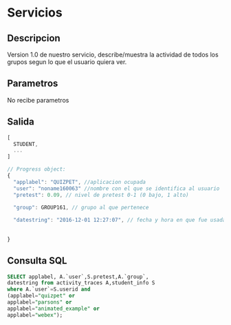 <h1>Servicios  </h1>



<h2>Descripcion </h2>

Version 1.0 de nuestro servicio, describe/muestra la actividad de todos los grupos segun lo que el usuario quiera ver.

<h2>Parametros</h2>

No recibe parametros

<h2>Salida</h2>

```javascript
[
  STUDENT,
  ...
]

// Progress object:
{
  "applabel": "QUIZPET", //aplicacion ocupada
  "user": "noname160063" //nombre con el que se identifica al usuario
  "pretest": 0.09, // nivel de pretest 0-1 (0 bajo, 1 alto)
  
  "group": GROUP161, // grupo al que pertenece 

  "datestring": "2016-12-01 12:27:07", // fecha y hora en que fue usada
  
  
}
```
## Consulta SQL
```SQL
SELECT applabel, A.`user`,S.pretest,A.`group`,
datestring from activity_traces A,student_info S
where A.`user`=S.userid and 
(applabel="quizpet" or 
applabel="parsons" or 
applabel="animated_example" or 
applabel="webex");
	
```
## 
